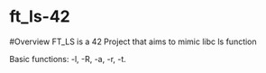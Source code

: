 # ft_ls-42
#Overview
FT_LS is a 42 Project that aims to mimic libc ls function

Basic functions:
  -l, -R, -a, -r, -t.
